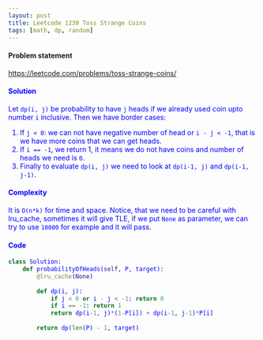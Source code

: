 ```yaml
---
layout: post
title: Leetcode 1230 Toss Strange Coins
tags: [math, dp, random]
---
```


#### Problem statement

<a href="https://leetcode.com/problems/toss-strange-coins/"> <font color = blue>https://leetcode.com/problems/toss-strange-coins/

#### Solution
Let `dp(i, j)` be probability to have `j` heads if we already used coin upto number `i` inclusive. Then we have border cases:
1. If `j < 0`: we can not have negative number of head or `i - j < -1`, that is we have more coins that we can get heads.
2. If `i == -1`, we return 1, it means we do not have coins and number of heads we need is `0`.
3. Finally to evaluate `dp(i, j)` we need to look at `dp(i-1, j)` and `dp(i-1, j-1)`.

#### Complexity
It is `O(n*k)` for time and space. Notice, that we need to be careful with lru_cache, sometimes it will give TLE, if we put `None` as parameter, we can try to use `10000` for example and it will pass.

#### Code
```python
class Solution:
    def probabilityOfHeads(self, P, target):
        @lru_cache(None)
        
        def dp(i, j):
            if j < 0 or i - j < -1: return 0
            if i == -1: return 1
            return dp(i-1, j)*(1-P[i]) + dp(i-1, j-1)*P[i]
        
        return dp(len(P) - 1, target)
```

